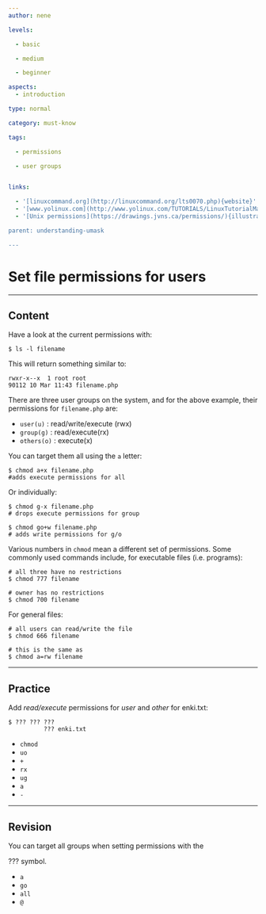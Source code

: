 ```yaml
---
author: nene

levels:

  - basic

  - medium

  - beginner

aspects:
  - introduction

type: normal

category: must-know

tags:

  - permissions

  - user groups


links:

  - '[linuxcommand.org](http://linuxcommand.org/lts0070.php){website}'
  - '[www.yolinux.com](http://www.yolinux.com/TUTORIALS/LinuxTutorialManagingGroups.html){website}'
  - '[Unix permissions](https://drawings.jvns.ca/permissions/){illustration}

parent: understanding-umask

---
```


# Set file permissions for users

---
## Content

Have a look at the current permissions with:
```
$ ls -l filename
```
This will return something similar to: 
```
rwxr-x--x  1 root root
90112 10 Mar 11:43 filename.php
```
There are three user groups on the system, and for the above example, their permissions for `filename.php` are:
- `user(u)` : read/write/execute (rwx)
- `group(g)` : read/execute(rx)
- `others(o)` : execute(x)

 
You can target them all using the `a` letter:
```
$ chmod a+x filename.php
#adds execute permissions for all

```
Or individually:
```
$ chmod g-x filename.php
# drops execute permissions for group

$ chmod go+w filename.php
# adds write permissions for g/o
```

Various numbers in `chmod` mean a different set of permissions. Some commonly used commands include, for executable files (i.e. programs):
```
# all three have no restrictions
$ chmod 777 filename

# owner has no restrictions
$ chmod 700 filename
```
For general files:
```
# all users can read/write the file
$ chmod 666 filename

# this is the same as
$ chmod a=rw filename
```

---
## Practice

Add *read/execute* permissions for *user* and *other* for enki.txt: 
```
$ ??? ??? ??? 
          ??? enki.txt
```

* `chmod`
* `uo`
* `+`
* `rx`
* `ug`
* `a`
* `-`

---
## Revision

You can target all groups when setting permissions with the 

??? symbol. 

* `a` 
* `go` 
* `all` 
* `@`

 
